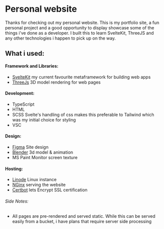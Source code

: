 # Personal website

Thanks for checking out my personal website. 
This is my portfolio site, a fun personal project and a good opportunity to display showcase some of the things i've done as a developer.
I built this to learn SvelteKit, ThreeJS and any other technologies i happen to pick up on the way.

## What i used:

#### Framework and Libraries:
- [SvelteKit](https://kit.svelte.dev/) my current favourite metaframework for building web apps
- [ThreeJs](https://threejs.org/) 3D model rendering for web pages
 
#### Development:
- TypeScript 
- HTML 
- SCSS Svelte's handling of css makes this preferable to Tailwind which was my initial choice for styling
- VSC

#### Design: 
- [Figma](https://www.figma.com/) Site design
- [Blender](https://www.blender.org/) 3d model & animation
- MS Paint Monitor screen texture

#### Hosting:
- [Linode](https://www.linode.com/) Linux instance 
- [NGinx](https://nginx.org/en/) serving the website
- [Certbot](https://certbot.eff.org/) lets Encrypt SSL certification 


###### Side Notes:
- All pages are pre-rendered and served static. While this can be served easily from a bucket, i have plans that require server side processing
